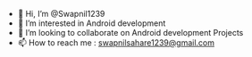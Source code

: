 - 👋 Hi, I’m @Swapnil1239
- 👀 I’m interested in Android development
- 💞️ I’m looking to collaborate on Android development Projects
- 📫 How to reach me : swapnilsahare1239@gmail.com

<!---
Swapnil1239/Swapnil1239 is a ✨ special ✨ repository because its `README.md` (this file) appears on your GitHub profile.
You can click the Preview link to take a look at your changes.
--->
